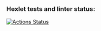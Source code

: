 ### Hexlet tests and linter status:
[![Actions Status](https://github.com/Sentenzos/java-project-72/actions/workflows/hexlet-check.yml/badge.svg)](https://github.com/Sentenzos/java-project-72/actions)